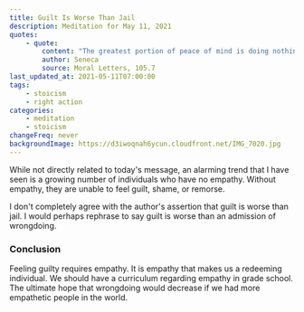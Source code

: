 ```yaml
---
title: Guilt Is Worse Than Jail
description: Meditation for May 11, 2021
quotes:
    - quote:
        content: "The greatest portion of peace of mind is doing nothing wrong. Those who lack self-control live disoriented and disturbed lives."
        author: Seneca
        source: Moral Letters, 105.7
last_updated_at: 2021-05-11T07:00:00
tags:
    - stoicism
    - right action
categories:
    - meditation
    - stoicism
changeFreq: never
backgroundImage: https://d3iwoqnah6ycun.cloudfront.net/IMG_7020.jpg
---
```


While not directly related to today's message, an alarming trend that I have seen is a growing number of individuals who 
have no empathy. Without empathy, they are unable to feel guilt, shame, or remorse.

I don't completely agree with the author's assertion that guilt is worse than jail. I would perhaps rephrase to say 
guilt is worse than an admission of wrongdoing.

### Conclusion

Feeling guilty requires empathy. It is empathy that makes us a redeeming individual. We should have a curriculum 
regarding empathy in grade school. The ultimate hope that wrongdoing would decrease if we had more empathetic people in 
the world.
